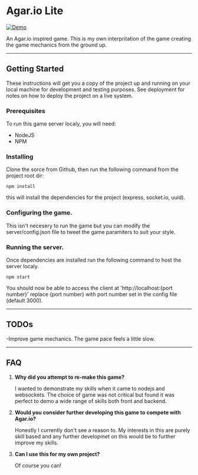 
# Agar.io Lite
[![Demo](https://img.shields.io/badge/demo-online-green.svg)](#demo)

An Agar.io inspired game. This is my own interpritation of the game creating the game mechanics from the ground up. 

---

## Getting Started

These instructions will get you a copy of the project up and running on your local machine for development and testing purposes. See deployment for notes on how to deploy the project on a live system.

### Prerequisites

To run this game server localy, you will need:
- NodeJS
- NPM

### Installing

Clone the sorce from Github, then run the following command from the project root dir:

```
npm install
```
this will install the dependencies for the project (express, socket.io, uuid).

### Configuring the game.

This isn't necesery to run the game but you can modify the server/config.json file to tweet the game paramiters to suit your style.

### Running the server.

Once dependencies are installed run the following command to host the server localy. 
```
npm start
```
You should now be able to access the client at 'http://localhost:{port number}' replace {port number} with port number set in the config file (default 3000).

---

## TODOs

-Improve game mechanics. The game pace feels a little slow.

---

## FAQ

1. **Why did you attempt to re-make this game?**

	I wanted to demonstrate my skills when it came to nodejs and websockets. The choice of game was not critical but found it was perfect to demo a wide range of skills both front and backend.

2. **Would you consider further developing this game to compete with Agar.io?**

	Honestly I currently don't see a reason to. My interests in this are purely skill based and any further developmet on this would be to further improve my skills.

3. **Can I use this for my own project?**

	Of course you can!

